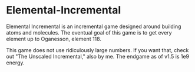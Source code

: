 # Elemental-Incremental

Elemental Incremental is an incremental game designed around building atoms and molecules.
The eventual goal of this game is to get every element up to Oganesson, element 118.

This game does not use ridiculously large numbers. If you want that, check out "The Unscaled Incremental," also by me. The endgame as of v1.5 is 1e9 energy.
